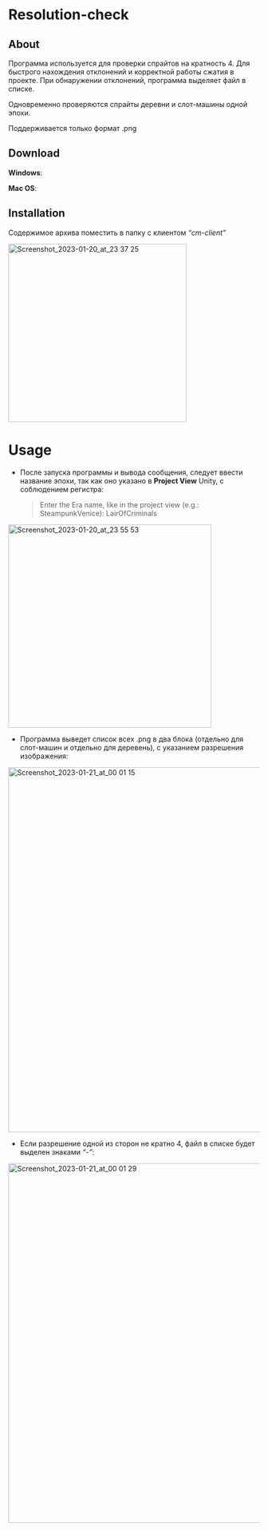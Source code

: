 # Resolution-check

## About

Программа используется для проверки спрайтов на кратность 4. Для быстрого нахождения отклонений и корректной работы сжатия в проекте. При обнаружении отклонений, программа выделяет файл в списке.

Одновременно проверяются спрайты деревни и слот-машины одной эпохи.

Поддерживается только формат .png

## Download

**Windows**:

**Mac OS**:

## Installation

Содержимое архива поместить в папку с клиентом *“cm-client”*

<img width="357" alt="Screenshot_2023-01-20_at_23 37 25" src="https://user-images.githubusercontent.com/93237623/213808145-00817441-eeff-49d1-9746-37a51b51bb16.png">



# Usage

- После запуска программы и вывода сообщения, следует ввести название эпохи, так как оно указано в **Project View** Unity, с соблюдением регистра:

  > Enter the Era name, like in the project view (e.g.: SteampunkVenice): LairOfCriminals


<img width="407" alt="Screenshot_2023-01-20_at_23 55 53" src="https://user-images.githubusercontent.com/93237623/213808153-6b744707-9ac1-49f8-a7ea-6ac600c78825.png">

- Программа выведет список всех .png в два блока (отдельно для слот-машин и отдельно для деревень), с указанием разрешения изображения:

<img width="731" alt="Screenshot_2023-01-21_at_00 01 15" src="https://user-images.githubusercontent.com/93237623/213808155-1d804f60-7433-48c5-9240-819d719f8caf.png">

- Если разрешение одной из сторон не кратно 4, файл в списке будет выделен знаками *“-”*:

<img width="720" alt="Screenshot_2023-01-21_at_00 01 29" src="https://user-images.githubusercontent.com/93237623/213808159-8feeead0-a694-4d4e-856f-15b8ba6b294b.png">


